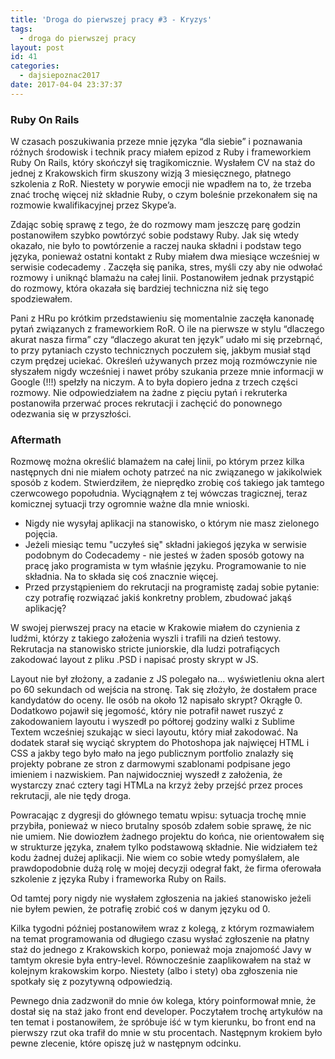 ```yaml
---
title: 'Droga do pierwszej pracy #3 - Kryzys'
tags:
  - droga do pierwszej pracy
layout: post
id: 41
categories:
  - dajsiepoznac2017
date: 2017-04-04 23:37:37
---
```


### Ruby On Rails

W czasach poszukiwania przeze mnie języka “dla siebie” i poznawania różnych środowisk i technik pracy miałem epizod z Ruby i frameworkiem Ruby On Rails, który skończył się tragikomicznie. Wysłałem CV na staż do jednej z Krakowskich firm skuszony wizją 3 miesięcznego, płatnego szkolenia z RoR. Niestety w porywie emocji nie wpadłem na to, że trzeba znać trochę więcej niż składnie Ruby, o czym boleśnie przekonałem się na rozmowie kwalifikacyjnej przez Skype’a.

Zdając sobię sprawę z tego, że do rozmowy mam jeszczę parę godzin postanowiłem szybko powtórzyć sobie podstawy Ruby. Jak się wtedy okazało, nie było to powtórzenie a raczej nauka składni i podstaw tego języka, ponieważ ostatni kontakt z Ruby miałem dwa miesiące wcześniej w serwisie codecademy . Zaczęła się panika, stres, myśli czy aby nie odwołać rozmowy i uniknąć blamażu na całej linii. Postanowiłem jednak przystąpić do rozmowy, która okazała się bardziej techniczna niż się tego spodziewałem.

Pani z HRu po krótkim przedstawieniu się momentalnie zaczęła kanonadę pytań związanych z frameworkiem RoR. O ile na pierwsze w stylu “dlaczego akurat nasza firma” czy “dlaczego akurat ten język” udało mi się przebrnąć, to przy pytaniach czysto technicznych poczułem się, jakbym musiał stąd czym prędzej uciekać. Określeń używanych przez moją rozmówczynie nie słyszałem nigdy wcześniej i nawet próby szukania przeze mnie informacji w Google (!!!) spełzły na niczym. A to była dopiero jedna z trzech części rozmowy. Nie odpowiedziałem na żadne z pięciu pytań i rekruterka postanowiła przerwać proces rekrutacji i zachęcić do ponownego odezwania się w przyszłości.

### Aftermath

Rozmowę można określić blamażem na całej linii, po którym przez kilka następnych dni nie miałem ochoty patrzeć na nic związanego w jakikolwiek sposób z kodem. Stwierdziłem, że nieprędko zrobię coś takiego jak tamtego czerwcowego popołudnia. Wyciągnąłem z tej wówczas tragicznej, teraz komicznej sytuacji trzy ogromnie ważne dla mnie wnioski.

- Nigdy nie wysyłaj aplikacji na stanowisko, o którym nie masz zielonego pojęcia.
- Jeżeli miesiąc temu "uczyłeś się" składni jakiegoś języka w serwisie podobnym do Codecademy - nie jesteś w żaden sposób gotowy na pracę jako programista w tym właśnie języku. Programowanie to nie składnia. Na to składa się coś znacznie więcej.
- Przed przystąpieniem do rekrutacji na programistę zadaj sobie pytanie: czy potrafię rozwiązać jakiś konkretny problem, zbudować jakąś aplikację?

W swojej pierwszej pracy na etacie w Krakowie miałem do czynienia z ludźmi, którzy z takiego założenia wyszli i trafili na dzień testowy. Rekrutacja na stanowisko stricte juniorskie, dla ludzi potrafiących zakodować layout z pliku .PSD i napisać prosty skrypt w JS.

Layout nie był złożony, a zadanie z JS polegało na... wyświetleniu okna alert po 60 sekundach od wejścia na stronę. Tak się złożyło, że dostałem prace kandydatów do oceny. Ile osób na około 12 napisało skrypt? Okrągłe 0\. Dodatkowo pojawił się jegomość, który nie potrafił nawet ruszyć z zakodowaniem layoutu i wyszedł po półtorej godziny walki z Sublime Textem wcześniej szukając w sieci layoutu, który miał zakodować. Na dodatek starał się wyciąć skryptem do Photoshopa jak najwięcej HTML i CSS a jakby tego było mało na jego publicznym portfolio znalazły się projekty pobrane ze stron z darmowymi szablonami podpisane jego imieniem i nazwiskiem. Pan najwidoczniej wyszedł z założenia, że wystarczy znać cztery tagi HTMLa na krzyż żeby przejść przez proces rekrutacji, ale nie tędy droga.

Powracając z dygresji do głównego tematu wpisu: sytuacja trochę mnie przybiła, ponieważ w nieco brutalny sposób zdałem sobie sprawę, że nic nie umiem. Nie dowiozłem żadnego projektu do końca, nie orientowałem się w strukturze języka, znałem tylko podstawową składnie. Nie widziałem też kodu żadnej dużej aplikacji. Nie wiem co sobie wtedy pomyślałem, ale prawdopodobnie dużą rolę w mojej decyzji odegrał fakt, że firma oferowała szkolenie z języka Ruby i frameworka Ruby on Rails.

Od tamtej pory nigdy nie wysłałem zgłoszenia na jakieś stanowisko jeżeli nie byłem pewien, że potrafię zrobić coś w danym języku od 0.

Kilka tygodni później postanowiłem wraz z kolegą, z którym rozmawiałem na temat programowania od długiego czasu wysłać zgłoszenie na płatny staż do jednego z Krakowskich korpo, ponieważ moja znajomość Javy w tamtym okresie była entry-level. Równocześnie zaaplikowałem na staż w kolejnym krakowskim korpo. Niestety (albo i stety) oba zgłoszenia nie spotkały się z pozytywną odpowiedzią.

Pewnego dnia zadzwonił do mnie ów kolega, który poinformował mnie, że dostał się na staż jako front end developer. Poczytałem trochę artykułów na ten temat i postanowiłem, że spróbuje iść w tym kierunku, bo front end na pierwszy rzut oka trafił do mnie w stu procentach. Następnym krokiem było pewne zlecenie, które opiszę już w następnym odcinku.